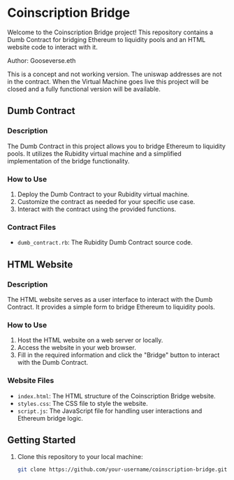 # Coinscription Bridge

Welcome to the Coinscription Bridge project! This repository contains a Dumb Contract for bridging Ethereum to liquidity pools and an HTML website code to interact with it.

Author: Gooseverse.eth

This is a concept and not working version. The uniswap addresses are not in the contract. When the Virtual Machine goes live this project will be closed and a fully functional version will be available. 

## Dumb Contract

### Description
The Dumb Contract in this project allows you to bridge Ethereum to liquidity pools. It utilizes the Rubidity virtual machine and a simplified implementation of the bridge functionality.

### How to Use
1. Deploy the Dumb Contract to your Rubidity virtual machine.
2. Customize the contract as needed for your specific use case.
3. Interact with the contract using the provided functions.

### Contract Files
- `dumb_contract.rb`: The Rubidity Dumb Contract source code.

## HTML Website

### Description
The HTML website serves as a user interface to interact with the Dumb Contract. It provides a simple form to bridge Ethereum to liquidity pools.

### How to Use
1. Host the HTML website on a web server or locally.
2. Access the website in your web browser.
3. Fill in the required information and click the "Bridge" button to interact with the Dumb Contract.

### Website Files
- `index.html`: The HTML structure of the Coinscription Bridge website.
- `styles.css`: The CSS file to style the website.
- `script.js`: The JavaScript file for handling user interactions and Ethereum bridge logic.

## Getting Started

1. Clone this repository to your local machine:

   ```bash
   git clone https://github.com/your-username/coinscription-bridge.git
